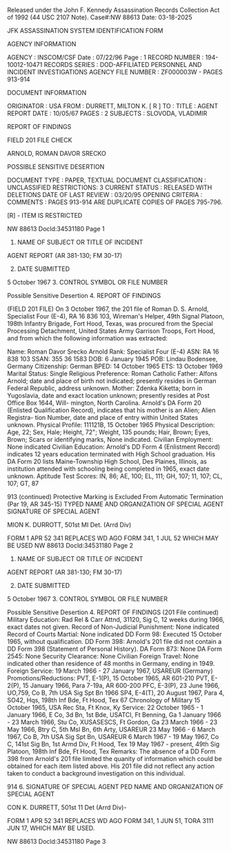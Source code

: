Released under the John F. Kennedy
Assassination Records Collection Act of
1992 (44 USC 2107 Note). Case#:NW
88613 Date: 03-18-2025

JFK ASSASSINATION SYSTEM
IDENTIFICATION FORM

AGENCY INFORMATION

AGENCY : INSCOM/CSF
Date : 07/22/96
Page : 1
RECORD NUMBER : 194-10012-10471
RECORDS SERIES : DOD-AFFILIATED PERSONNEL AND INCIDENT INVESTIGATIONS
AGENCY FILE NUMBER : ZF000003W - PAGES 913-914

DOCUMENT INFORMATION

ORIGINATOR : USA
FROM : DURRETT, MILTON K. [ R ]
TO :
TITLE : AGENT REPORT
DATE : 10/05/67
PAGES : 2
SUBJECTS : SLOVODA, VLADIMIR

REPORT OF FINDINGS

FIELD 201 FILE CHECK

ARNOLD, ROMAN DAVOR SRECKO

POSSIBLE SENSITIVE DESERTION

DOCUMENT TYPE : PAPER, TEXTUAL DOCUMENT
CLASSIFICATION : UNCLASSIFIED
RESTRICTIONS: 3
CURRENT STATUS : RELEASED WITH DELETIONS
DATE OF LAST REVIEW : 03/20/95
OPENING CRITERIA :
COMMENTS : PAGES 913-914 ARE DUPLICATE COPIES OF PAGES 795-796.

[R] - ITEM IS RESTRICTED

NW 88613 Docld:34531180 Page 1

1. NAME OF SUBJECT OR TITLE OF INCIDENT

AGENT REPORT
(AR 381-130; FM 30-17)

2. DATE SUBMITTED

5 October 1967
3. CONTROL SYMBOL OR FILE NUMBER

Possible Sensitive Desertion
4. REPORT OF FINDINGS

(FIELD 201 FILE) On 3 October 1967, the 201 file of Roman D. S. Arnold,
Specialist Four (E-4), RA 16 836 103, Wireman's Helper, 49th Signal Platoon,
198th Infantry Brigade, Fort Hood, Texas, was procured from the Special Processing
Detachment, United States Army Garrison Troops, Fort Hood, and from which the
following information was extracted:

Name: Roman Davor Srecko Arnold
Rank: Specialist Four (E-4)
ASN: RA 16 838 103
SSAN: 355 36 1583
DOB: 6 January 1945
POB: Lindau Bodensee, Germany
Citizenship: German
BPED: 14 October 1965
ETS: 13 October 1969
Marital Status: Single
Religious Preference: Roman Catholic
Father: Alfons Arnold; date and place of birth not
indicated; presently resides in German
Federal Republic, address unknown.
Mother: Zdenka Kiketta; born in Yugoslavia, date
and exact location unknown; presently
resides at Post Office Box 1644, Will-
mington, North Carolina. Arnold's DA Form
20 (Enlisted Qualification Record), indicates
that his mother is an Alien; Alien Registra-
tion Number, date and place of entry within
United States unknown.
Physical Profile: 111121B, 15 October 1965
Physical Description: Age, 22; Sex, Hale; Height, 72"; Weight,
135 pounds; Hair, Brown; Eyes, Brown; Scars
or identifying marks, None indicated.
Civilian Employment: None indicated
Civilian Education: Arnold's DD Form 4 (Enlistment Record)
indicates 12 years education terminated with
High School graduation. His DA Form 20
lists Maine-Township High School, Des
Plaines, Illinois, as institution attended
with schooling being completed in 1965,
exact date unknown.
Aptitude Test Scores: IN, 86; AE, 100; EL, 111; GH, 107; 11, 107;
CL, 107; GT, 87

913
(continued)
Protective Marking is Excluded From
Automatic Termination (Par 19, AR 345-15)
TYPED NAME AND ORGANIZATION OF SPECIAL AGENT SIGNATURE OF SPECIAL AGENT

MION K. DURROTT, 501st MI Det. (Arrd Div)

FORM
1 APR 52 341
REPLACES WD AGO FORM 341, 1 JUL 52 WHICH MAY BE USED
NW 88613 Docld:34531180 Page 2

1. NAME OF SUBJECT OR TITLE OF INCIDENT

AGENT REPORT
(AR 381-130; FM 30-17)

2. DATE SUBMITTED

5 October 1967
3. CONTROL SYMBOL OR FILE NUMBER

Possible Sensitive Desertion
4. REPORT OF FINDINGS
(201 File continued)
Military Education: Rad Rel & Carr Attnd, 31120, Sig C, 12
weeks during 1966, exact dates not given.
Record of Non-Judicial
Punishment: None indicated
Record of Courts Martial: None indicated
DD Form 98: Executed 15 October 1965, without
qualification.
DD Form 398: Arnold's 201 file did not contain a
DD Form 398 (Statement of Personal History).
DA Form 873: None
DA Form 2545: None
Security Clearance: None
Civilian Foreign Travel: None indicated other than residence of 48
months in Germany, ending in 1949.
Foreign Service: 19 March 1966 - 27 January 1967, USAREUR
(Germany)
Promotions/Reductions: PVT, E-1(P), 15 October 1965, AR 601-210
PVT, E-2(P), 15 January 1966, Para 7-19a,
AR 600-200
PFC, E-3(P), 23 June 1966, UO,759, Co B,
7th USA Sig Spt Bn 1966
SP4, E-4(T), 20 August 1967, Para 4, SO42,
Hqs, 198th Inf Bde, Ft Hood, Tex 67
Chronology of Military 15 October 1965, USA Rec Sta, Ft Knox, Ky
Service: 22 October 1965 - 1 January 1966, E Co,
3d Bn, 1st Bde, USATCI, Ft Benning, Ga
1 January 1966 - 23 March 1966, Stu Co,
XUSASESCS, Ft Gordon, Ga
23 March 1966 - 23 May 1966, Btry C, 5th
Msl Bn, 6th Arty, USAREUR
23 May 1966 - 6 March 1967, Co B, 7th USA
Sig Spt Bn, USAREUR
6 March 1967 - 19 May 1967, Co C, 141st Sig
Bn, 1st Armd Div, Ft Hood, Tex
19 May 1967 - present, 49th Sig Platoon,
198th Inf Bde, Ft Hood, Tex
Remarks: The absence of a DD Form 398 from Arnold's
201 file limited the quanity of information
which could be obtained for each item
listed above. His 201 file did not reflect
any action taken to conduct a background
investigation on this individual.

914
6. SIGNATURE OF SPECIAL AGENT
PED NAME AND ORGANIZATION OF SPECIAL AGENT

CON K. DURRETT, 501st 11 Det (Arrd Div)-

FORM
1 APR 52 341
REPLACES WD AGO FORM 341, 1 JUN 51,
TORA 3111 JUN 17, WHICH MAY BE USED.

NW 88613 Docld:34531180 Page 3
